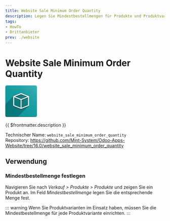 ```yaml
---
title: Website Sale Minimum Order Quantity
description: Legen Sie Mindestbestellmengen für Produkte und Produktvarianten fest.
tags:
- HowTo
- Drittanbieter
prev: ./website
---
```


# Website Sale Minimum Order Quantity
![icon_oms_box](attachments/icon_oms_box.png)

{{ $frontmatter.description }}

Technischer Name: `website_sale_minimum_order_quantity`\
Repository: <https://github.com/Mint-System/Odoo-Apps-Website/tree/16.0/website_sale_minimum_order_quantity>

## Verwendung

### Mindestbestellmenge festlegen

Navigieren Sie nach *Verkauf > Produkte > Produkte* und zeigen Sie ein Produkt an. Im Feld *Mindestbestellmenge* legen Sie die entsprechende Menge fest.

::: warning
Wenn Sie Produktvarianten im Einsatz haben, müssen Sie die Mindestbestellmenge für jede Produktvariante einrichten.
:::